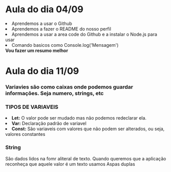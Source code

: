 <h1>Aula do dia 04/09</h1>


<li>Aprendemos a usar o Github</li>
<li>Aprendemos a fazer o README do nosso perfil</li>
<li>Aprendemos a usar a area code do Github e a instalar o Node.js para usar</li>
<li>Comando basicos como Console.log('Mensagem')</li>  
<strong >Vou fazer um resumo melhor</strong>

<h1>Aula do dia 11/09</h1>
<h3> <strong>Variavies são como caixas onde podemos guardar informações. Seja numero, strings, etc</strong> </h3>

<h3>TIPOS DE VARIAVEIS</strong> </h3>

<li>
  <strong>Let:</strong> O valor pode ser mudado mas não podemos redeclarar ela.
</li>

<li>
  <strong>Var:</strong> Declaração padrão de variavel
</li>

<li>
  <strong>Const:</strong> São variaveis com valores que não podem ser alterados, ou seja, valores constantes
</li>

<h3>String</h3>
<p>São dados lidos na fomr aliteral de texto. Quando queremos que a aplicação reconheça que aquele valor é um texto usamos Aspas duplas</p>
